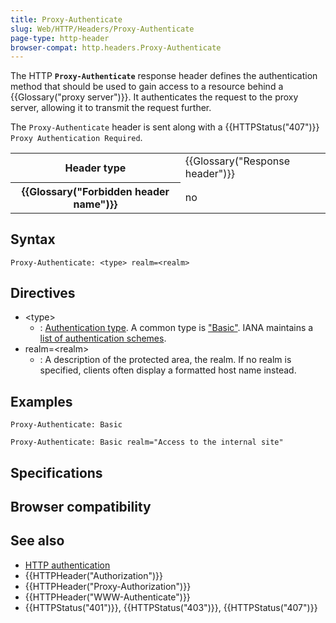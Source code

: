 ```yaml
---
title: Proxy-Authenticate
slug: Web/HTTP/Headers/Proxy-Authenticate
page-type: http-header
browser-compat: http.headers.Proxy-Authenticate
---
```




The HTTP **`Proxy-Authenticate`** response header defines the
authentication method that should be used to gain access to a resource behind a
{{Glossary("proxy server")}}. It authenticates the request to the proxy server, allowing
it to transmit the request further.

The `Proxy-Authenticate` header is sent along with a {{HTTPStatus("407")}}
`Proxy Authentication Required`.

<table class="properties">
  <tbody>
    <tr>
      <th scope="row">Header type</th>
      <td>{{Glossary("Response header")}}</td>
    </tr>
    <tr>
      <th scope="row">{{Glossary("Forbidden header name")}}</th>
      <td>no</td>
    </tr>
  </tbody>
</table>

## Syntax

```http
Proxy-Authenticate: <type> realm=<realm>
```

## Directives

- \<type>
  - : [Authentication type](/Web/HTTP/Authentication#authentication_schemes). A common type is ["Basic"](/Web/HTTP/Authentication#basic_authentication_scheme).
    IANA maintains a [list of authentication schemes](https://www.iana.org/assignments/http-authschemes/http-authschemes.xhtml).
- realm=\<realm>
  - : A description of the protected area, the realm. If no realm is specified, clients
    often display a formatted host name instead.

## Examples

```http
Proxy-Authenticate: Basic

Proxy-Authenticate: Basic realm="Access to the internal site"
```

## Specifications



## Browser compatibility



## See also

- [HTTP authentication](/Web/HTTP/Authentication)
- {{HTTPHeader("Authorization")}}
- {{HTTPHeader("Proxy-Authorization")}}
- {{HTTPHeader("WWW-Authenticate")}}
- {{HTTPStatus("401")}}, {{HTTPStatus("403")}}, {{HTTPStatus("407")}}
